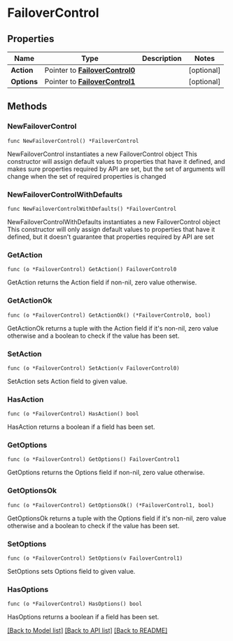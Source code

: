# FailoverControl

## Properties

Name | Type | Description | Notes
------------ | ------------- | ------------- | -------------
**Action** | Pointer to [**FailoverControl0**](FailoverControl0.md) |  | [optional] 
**Options** | Pointer to [**FailoverControl1**](FailoverControl1.md) |  | [optional] 

## Methods

### NewFailoverControl

`func NewFailoverControl() *FailoverControl`

NewFailoverControl instantiates a new FailoverControl object
This constructor will assign default values to properties that have it defined,
and makes sure properties required by API are set, but the set of arguments
will change when the set of required properties is changed

### NewFailoverControlWithDefaults

`func NewFailoverControlWithDefaults() *FailoverControl`

NewFailoverControlWithDefaults instantiates a new FailoverControl object
This constructor will only assign default values to properties that have it defined,
but it doesn't guarantee that properties required by API are set

### GetAction

`func (o *FailoverControl) GetAction() FailoverControl0`

GetAction returns the Action field if non-nil, zero value otherwise.

### GetActionOk

`func (o *FailoverControl) GetActionOk() (*FailoverControl0, bool)`

GetActionOk returns a tuple with the Action field if it's non-nil, zero value otherwise
and a boolean to check if the value has been set.

### SetAction

`func (o *FailoverControl) SetAction(v FailoverControl0)`

SetAction sets Action field to given value.

### HasAction

`func (o *FailoverControl) HasAction() bool`

HasAction returns a boolean if a field has been set.

### GetOptions

`func (o *FailoverControl) GetOptions() FailoverControl1`

GetOptions returns the Options field if non-nil, zero value otherwise.

### GetOptionsOk

`func (o *FailoverControl) GetOptionsOk() (*FailoverControl1, bool)`

GetOptionsOk returns a tuple with the Options field if it's non-nil, zero value otherwise
and a boolean to check if the value has been set.

### SetOptions

`func (o *FailoverControl) SetOptions(v FailoverControl1)`

SetOptions sets Options field to given value.

### HasOptions

`func (o *FailoverControl) HasOptions() bool`

HasOptions returns a boolean if a field has been set.


[[Back to Model list]](../README.md#documentation-for-models) [[Back to API list]](../README.md#documentation-for-api-endpoints) [[Back to README]](../README.md)


